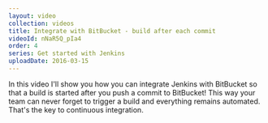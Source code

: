 ```yaml
---
layout: video
collection: videos
title: Integrate with BitBucket - build after each commit
videoId: nNaR5Q_pIa4
order: 4
series: Get started with Jenkins
uploadDate: 2016-03-15
---
```


In this video I'll show you how you can integrate Jenkins with BitBucket so that a build is started after you push a commit to BitBucket! This way your team can never forget to trigger a build and everything remains automated. That's the key to continuous integration.